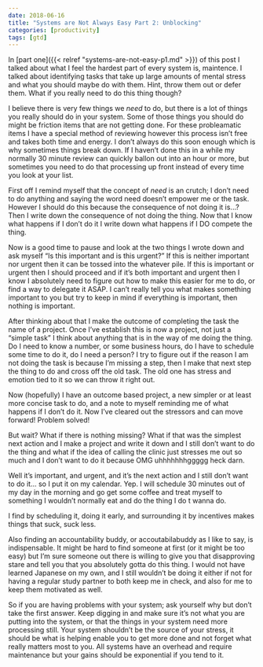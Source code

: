 ```yaml
---
date: 2018-06-16
title: "Systems are Not Always Easy Part 2: Unblocking"
categories: [productivity]
tags: [gtd]
---
```


In [part one]({{< relref "systems-are-not-easy-p1.md" >}}) of this post I talked about what I feel the hardest part of every system is, maintence. I talked about identifying tasks that take up large amounts of mental stress and what you should maybe do with them. Hint, throw them out or defer them. What if you really need to do this thing though?<!--more-->

I believe there is very few things we _need_ to do, but there is a lot of things you really should do in your system. Some of those things you should do might be friction items that are not getting done. For these probleamatic items I have a special method of reviewing however this process isn’t free and takes both time and energy. I don’t always do this soon enough which is why sometimes things break down. If I haven’t done this in a while my normally 30 minute review can quickly ballon out into an hour or more, but sometimes you need to do that processing up front instead of every time you look at your list.

First off I remind myself that the concept of _need_ is an crutch; I don’t need to do anything and saying the word need doesn’t empower me or the task. However I should do this because the consequence of not doing it is...? Then I write down the consequence of not doing the thing. Now that I know what happens if I don’t do it I write down what happens if I DO compete the thing. 

Now is a good time to pause and look at the two things I wrote down and ask myself “Is this important and is this urgent?” If this is neither important nor urgent then it can be tossed into the whatever pile. If this is important or urgent then I should proceed and if it’s both important and urgent then I know I absolutely need to figure out how to make this easier for me to do, or find a way to delegate it ASAP. I can’t really tell you what makes something important to you but try to keep in mind if everything is important, then nothing is important.

After thinking about that I make the outcome of completing the task the name of a project. Once I’ve establish this is now a project, not just a “simple task” I think about anything that is in the way of me doing the thing. Do I need to know a number, or some business hours, do I have to schedule some time to do it, do I need a person? I try to figure out if the reason I am not doing the task is because I’m missing a step, then I make that next step the thing to do and cross off the old task. The old one has stress and emotion tied to it so we can throw it right out.

Now (hopefully) I have an outcome based project, a new simpler or at least more concise task to do, and a note to myself reminding me of what happens if I don’t do it. Now I’ve cleared out the stressors and can move forward! Problem solved!

But wait? What if there is nothing missing? What if that was the simplest next action and I make a project and write it down and I still don’t want to do the thing and what if the idea of calling the clinic just stresses me out so much and I don’t want to do it because OMG uhhhhhhhggggg heck darn.

Well it’s important, and urgent, and it’s the next action and I still don’t want to do it... so I put it on my calendar. Yep. I will schedule 30 minutes out of my day in the morning and go get some coffee and treat myself to something I wouldn’t normally eat and do the thing I do t wanna do.

I find by scheduling it, doing it early, and surrounding it by incentives makes things that suck, suck less.

Also finding an accountability buddy, or accoutabilabuddy as I like to say, is indispensable. It might be hard to find someone at first (or it might be too easy) but I’m sure someone out there is willing to give you that disapproving stare and tell you that you absolutely gotta do this thing. I would not have learned Japanese on my own, and I still wouldn’t be doing it either if not for having a regular study partner to both keep me in check, and also for me to keep them motivated as well.

So if you are having problems with your system; ask yourself why but don’t take the first answer. Keep digging in and make sure it’s not what you are putting into the system, or that the things in your system need more processing still. Your system shouldn’t be the source of your stress, it should be what is helping enable you to get more done and not forget what really matters most to you. All systems have an overhead and require maintenance but your gains should be exponential if you tend to it.
